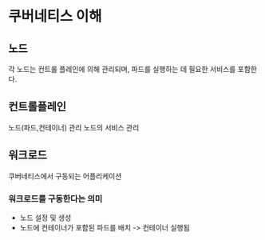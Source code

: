 # 쿠버네티스 이해

## 노드

각 노드는 컨트롤 플레인에 의해 관리되며, 
파드를 실행하는 데 필요한 서비스를 포함한다.

## 컨트롤플레인

노드(파드,컨테이너) 관리
노드의 서비스 관리

## 워크로드

쿠버네티스에서 구동되는 어플리케이션

### 워크로드를 구동한다는 의미

- 노드 설정 및 생성
- 노드에 컨테이너가 포함된 파드를 배치 -> 컨테이너 실행됨


